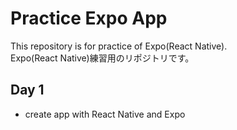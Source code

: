 # Practice Expo App
This repository is for practice of Expo(React Native).  
Expo(React Native)練習用のリポジトリです。


## Day 1
- create app with React Native and Expo
